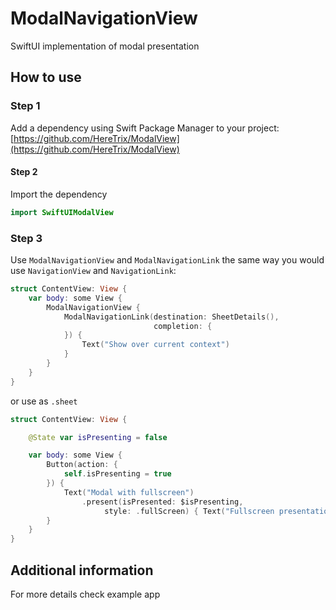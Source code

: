 # ModalNavigationView

SwiftUI implementation of modal presentation

## How to use
### Step 1
Add a dependency using Swift Package Manager to your project: [https://github.com/HereTrix/ModalView](https://github.com/HereTrix/ModalView)

#### Step 2
Import the dependency
```swift
import SwiftUIModalView
```
### Step 3
Use `ModalNavigationView` and `ModalNavigationLink` the same way you would use `NavigationView` and `NavigationLink`:

```swift
struct ContentView: View {
    var body: some View {
        ModalNavigationView {
            ModalNavigationLink(destination: SheetDetails(),
                                completion: {
            }) {
                Text("Show over current context")
            }
        }
    }
}
```
or use as `.sheet`
```swift
struct ContentView: View {

    @State var isPresenting = false

    var body: some View {
        Button(action: {
            self.isPresenting = true
        }) {
            Text("Modal with fullscreen")
                .present(isPresented: $isPresenting,
                     style: .fullScreen) { Text("Fullscreen presentation") }
        }
    }
}
```
## Additional information
For more details check example app
